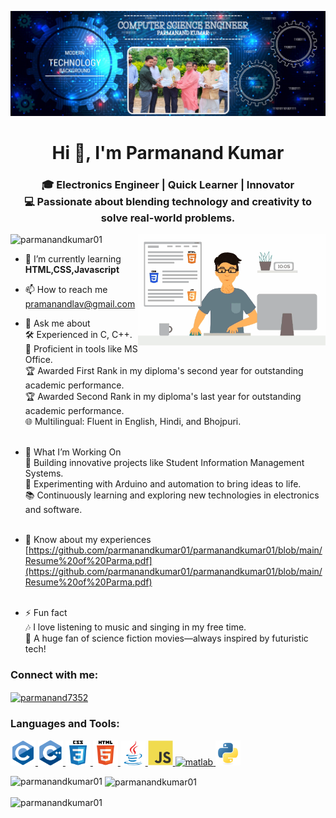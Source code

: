 ![logo](https://github.com/parmanandkumar01/parmanandkumar01/blob/main/banner.png)
<h1 align="center">Hi 👋, I'm Parmanand Kumar</h1>
<h3 align="center">🎓 Electronics Engineer | Quick Learner | Innovator  <br>
  💻 Passionate about blending technology and creativity to solve real-world problems.</h3>
<img align = "right" alt = "coding" width = "300" src = "https://github.com/parmanandkumar01/parmanandkumar01/blob/main/anim.gif">
<p align="left"> <img src="https://komarev.com/ghpvc/?username=parmanandkumar01&label=Profile%20views&color=0e75b6&style=flat" alt="parmanandkumar01" /> </p>

- 🌱 I’m currently learning **HTML,CSS,Javascript**

- 📫 How to reach me [pramanandlav@gmail.com](pramanandlav@gmail.com)

- 💬 Ask me about <br> 
    🛠️ Experienced in C, C++.<br>
    🔧 Proficient in tools like MS Office. <br>
    🏆 Awarded First Rank in my diploma's second year for outstanding academic performance. <br>
    🏆 Awarded Second Rank in my diploma's last year for outstanding academic performance. <br>
    🌐 Multilingual: Fluent in English, Hindi, and Bhojpuri.<br><br>

- 🚀 What I’m Working On <br>
     🔬 Building innovative projects like Student Information Management Systems.<br>
      🤖 Experimenting with Arduino and automation to bring ideas to life.<br>
      📚 Continuously learning and exploring new technologies in electronics and software.<br><br>

- 📄 Know about my experiences <br>[https://github.com/parmanandkumar01/parmanandkumar01/blob/main/Resume%20of%20Parma.pdf](https://github.com/parmanandkumar01/parmanandkumar01/blob/main/Resume%20of%20Parma.pdf) <br><br>

- ⚡ Fun fact <br>
     🎶 I love listening to music and singing in my free time.<br>
     🎥 A huge fan of science fiction movies—always inspired by futuristic tech! <br>

<h3 align="left">Connect with me:</h3>
<p align="left">
<a href="https://instagram.com/parmanand7352" target="blank"><img align="center" src="https://raw.githubusercontent.com/rahuldkjain/github-profile-readme-generator/master/src/images/icons/Social/instagram.svg" alt="parmanand7352" height="30" width="40" /></a>
</p>

<h3 align="left">Languages and Tools:</h3>
<p align="left"> <a href="https://www.cprogramming.com/" target="_blank" rel="noreferrer"> <img src="https://raw.githubusercontent.com/devicons/devicon/master/icons/c/c-original.svg" alt="c" width="40" height="40"/> </a> <a href="https://www.w3schools.com/cpp/" target="_blank" rel="noreferrer"> <img src="https://raw.githubusercontent.com/devicons/devicon/master/icons/cplusplus/cplusplus-original.svg" alt="cplusplus" width="40" height="40"/> </a> <a href="https://www.w3schools.com/css/" target="_blank" rel="noreferrer"> <img src="https://raw.githubusercontent.com/devicons/devicon/master/icons/css3/css3-original-wordmark.svg" alt="css3" width="40" height="40"/> </a> <a href="https://www.w3.org/html/" target="_blank" rel="noreferrer"> <img src="https://raw.githubusercontent.com/devicons/devicon/master/icons/html5/html5-original-wordmark.svg" alt="html5" width="40" height="40"/> </a> <a href="https://www.java.com" target="_blank" rel="noreferrer"> <img src="https://raw.githubusercontent.com/devicons/devicon/master/icons/java/java-original.svg" alt="java" width="40" height="40"/> </a> <a href="https://developer.mozilla.org/en-US/docs/Web/JavaScript" target="_blank" rel="noreferrer"> <img src="https://raw.githubusercontent.com/devicons/devicon/master/icons/javascript/javascript-original.svg" alt="javascript" width="40" height="40"/> </a> <a href="https://www.mathworks.com/" target="_blank" rel="noreferrer"> <img src="https://upload.wikimedia.org/wikipedia/commons/2/21/Matlab_Logo.png" alt="matlab" width="40" height="40"/> </a> <a href="https://www.python.org" target="_blank" rel="noreferrer"> <img src="https://raw.githubusercontent.com/devicons/devicon/master/icons/python/python-original.svg" alt="python" width="40" height="40"/> </a> </p>

<p><img align="left" src="https://github-readme-stats.vercel.app/api/top-langs?username=parmanandkumar01&show_icons=true&locale=en&layout=compact" alt="parmanandkumar01" /></p>

<p>&nbsp;<img align="center" src="https://github-readme-stats.vercel.app/api?username=parmanandkumar01&show_icons=true&locale=en" alt="parmanandkumar01" /></p>

<p><img align="center" src="https://github-readme-streak-stats.herokuapp.com/?user=parmanandkumar01&" alt="parmanandkumar01" /></p>
